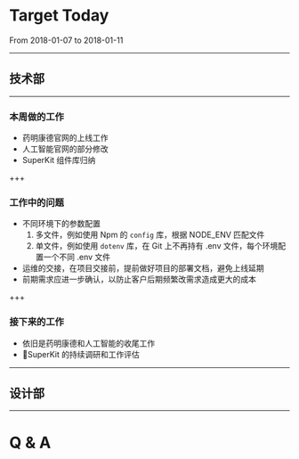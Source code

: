 # Target Today

From 2018-01-07 to 2018-01-11

---

## 技术部

--- 

### 本周做的工作

- 药明康德官网的上线工作
- 人工智能官网的部分修改
- SuperKit 组件库归纳

+++

### 工作中的问题

- 不同环境下的参数配置
    1. 多文件，例如使用 Npm 的 ``config`` 库，根据 NODE_ENV 匹配文件
    2. 单文件，例如使用 ``dotenv`` 库，在 Git 上不再持有 .env 文件，每个环境配置一个不同 .env 文件
- 运维的交接，在项目交接前，提前做好项目的部署文档，避免上线延期
- 前期需求应进一步确认，以防止客户后期频繁改需求造成更大的成本

+++

### 接下来的工作

- 依旧是药明康德和人工智能的收尾工作
- SuperKit 的持续调研和工作评估

---

## 设计部

---

# Q & A
